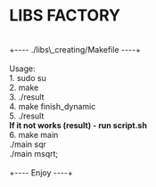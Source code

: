 # LIBS FACTORY
<br>
+---- ./libs\_creating/Makefile ----+
<br>
<br>Usage:<br>
1. sudo su<br>
2. make<br>
3. ./result<br>
4. make finish_dynamic<br>
5. ./result<br>
<b>If it not works (result) - run script.sh</b>
<br>
6. make main<br>
./main sqr<br>
./main msqrt;<br>
<br>
+---- Enjoy ----+
